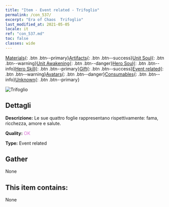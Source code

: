 ```yaml
---
title: "Item - Event related - Trifoglio"
permalink: /con_537/
excerpt: "Era of Chaos  Trifoglio"
last_modified_at: 2021-05-05
locale: it
ref: "con_537.md"
toc: false
classes: wide
---
```

 [Materials](/ItemsIT/){: .btn .btn--primary}[Artifacts](/ItemsIT/Artifacts/){: .btn .btn--success}[Unit Soul](/ItemsIT/UnitSoul/){: .btn .btn--warning}[Unit Awakening](/ItemsIT/UnitAwakening/){: .btn .btn--danger}[Hero Soul](/ItemsIT/HeroSoul/){: .btn .btn--info}[Hero Skill](/ItemsIT/HeroSkill/){: .btn .btn--primary}[Gift](/ItemsIT/Gift/){: .btn .btn--success}[Event related](/ItemsIT/Events/){: .btn .btn--warning}[Avatars](/ItemsIT/Avatars/){: .btn .btn--danger}[Consumables](/ItemsIT/Consumables/){: .btn .btn--info}[Unknown](/ItemsIT/Unknown/){: .btn .btn--primary}

 ![Trifoglio](/images/t/i_10023.png)

## Dettagli
 **Descrizione:** Le sue quattro foglie rappresentano rispettivamente: fama, ricchezza, amore e salute.

 **Quality:** <span style="color: #DA70D6">OK</span>

 **Type:** Event related

## Gather

  None

## This item contains:

  None

